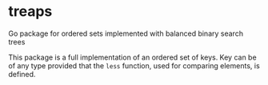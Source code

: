 # treaps
Go package for ordered sets implemented with balanced binary search trees

This package is a full implementation of an ordered set of keys. Key can be of any type provided that the `less` function, used for comparing elements, is defined.

